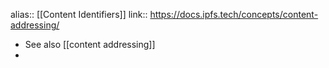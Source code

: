 alias:: [[Content Identifiers]]
link:: https://docs.ipfs.tech/concepts/content-addressing/

- See also [[content addressing]]
-